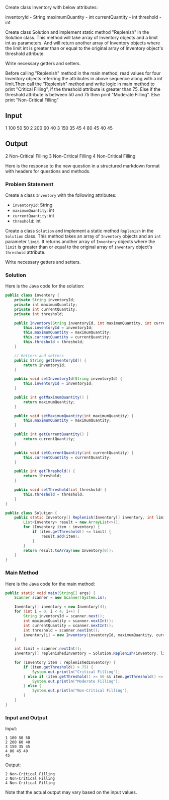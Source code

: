 Create class Inventory with below attributes:

inventoryId - String
maximumQuantity - int
currentQuantity - int
threshold - int

Create class Solution and implement static method "Replenish" in the Solution class.
This method will take array of Inventory objects and a limit int as parameters.
And will return another array of Inventory objects where the limit int is greater than or equal to the original array of 
Inventory object's threshold attribute.

Write necessary getters and setters.

Before calling "Replenish" method in the main method, read values for four Inventory objects referring the attributes in above 
sequence along with a int limit.Then call the "Replenish" method and write logic in main method to print "Critical Filling",
if the threshold attribute is greater than 75. Else if the threshold attribute is between 50 and 75 then print 
"Moderate Filling". Else print "Non-Critical Filling"

Input
---------------------------
1
100
50
50
2
200
60
40
3
150
35
45
4
80
45
40
45

Output
----------------------------
2 Non-Critical Filling
3 Non-Critical Filling
4 Non-Critical Filling

Here is the response to the new question in a structured markdown format with headers for questions and methods.

### Problem Statement
Create a class `Inventory` with the following attributes:

* `inventoryId`: String
* `maximumQuantity`: int
* `currentQuantity`: int
* `threshold`: int

Create a class `Solution` and implement a static method `Replenish` in the `Solution` class. This method takes an array of `Inventory` objects and an `int` parameter `limit`. It returns another array of `Inventory` objects where the `limit` is greater than or equal to the original array of `Inventory` object's `threshold` attribute.

Write necessary getters and setters.

### Solution
Here is the Java code for the solution:
```java
public class Inventory {
    private String inventoryId;
    private int maximumQuantity;
    private int currentQuantity;
    private int threshold;

    public Inventory(String inventoryId, int maximumQuantity, int currentQuantity, int threshold) {
        this.inventoryId = inventoryId;
        this.maximumQuantity = maximumQuantity;
        this.currentQuantity = currentQuantity;
        this.threshold = threshold;
    }

    // Getters and setters
    public String getInventoryId() {
        return inventoryId;
    }

    public void setInventoryId(String inventoryId) {
        this.inventoryId = inventoryId;
    }

    public int getMaximumQuantity() {
        return maximumQuantity;
    }

    public void setMaximumQuantity(int maximumQuantity) {
        this.maximumQuantity = maximumQuantity;
    }

    public int getCurrentQuantity() {
        return currentQuantity;
    }

    public void setCurrentQuantity(int currentQuantity) {
        this.currentQuantity = currentQuantity;
    }

    public int getThreshold() {
        return threshold;
    }

    public void setThreshold(int threshold) {
        this.threshold = threshold;
    }
}

public class Solution {
    public static Inventory[] Replenish(Inventory[] inventory, int limit) {
        List<Inventory> result = new ArrayList<>();
        for (Inventory item : inventory) {
            if (item.getThreshold() <= limit) {
                result.add(item);
            }
        }
        return result.toArray(new Inventory[0]);
    }
}
```
### Main Method
Here is the Java code for the main method:
```java
public static void main(String[] args) {
    Scanner scanner = new Scanner(System.in);

    Inventory[] inventory = new Inventory[4];
    for (int i = 0; i < 4; i++) {
        String inventoryId = scanner.next();
        int maximumQuantity = scanner.nextInt();
        int currentQuantity = scanner.nextInt();
        int threshold = scanner.nextInt();
        inventory[i] = new Inventory(inventoryId, maximumQuantity, currentQuantity, threshold);
    }

    int limit = scanner.nextInt();
    Inventory[] replenishedInventory = Solution.Replenish(inventory, limit);

    for (Inventory item : replenishedInventory) {
        if (item.getThreshold() > 75) {
            System.out.println("Critical Filling");
        } else if (item.getThreshold() >= 50 && item.getThreshold() <= 75) {
            System.out.println("Moderate Filling");
        } else {
            System.out.println("Non-Critical Filling");
        }
    }
}
```
### Input and Output
Input:
```
1 100 50 50
2 200 60 40
3 150 35 45
4 80 45 40
45
```
Output:
```
2 Non-Critical Filling
3 Non-Critical Filling
4 Non-Critical Filling
```
Note that the actual output may vary based on the input values.